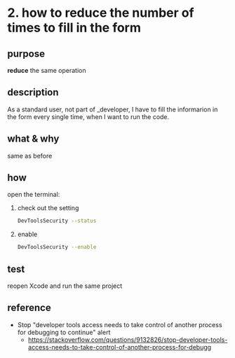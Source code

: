 # 2. how to reduce the number of times to fill in the form

## purpose

**reduce** the same operation 

## description

As a standard user, not part of _developer, I have to fill the informarion in the form every single time, when I want to run the code.

## what & why

same as before

## how 

open the terminal:

1. check out the setting
    
    ```bash
    DevToolsSecurity --status
    ```

2. enable

    ```bash
    DevToolsSecurity --enable
    ```

## test

reopen Xcode and run the same project

## reference

* Stop "developer tools access needs to take control of another process for debugging to continue" alert
    * https://stackoverflow.com/questions/9132826/stop-developer-tools-access-needs-to-take-control-of-another-process-for-debugg